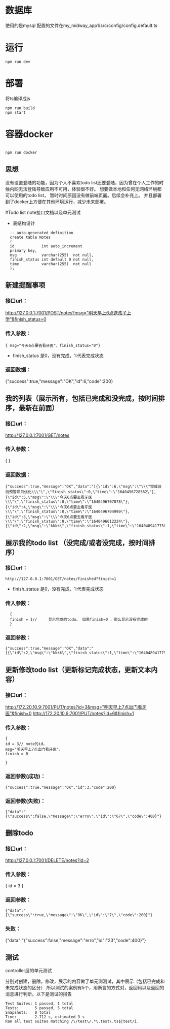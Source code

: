 # 数据库
使用的是mysql
配置的文件在my_midway_app1/src/config/config.default.ts
# 运行
```
npm run dev
```
# 部署
将ts编译成js
```
npm run build
npm start
```
# 容器docker
```

npm run docker
```
## 思想
没有设置登陆的功能，因为个人不喜欢todo list还要登陆，因为曾在个人工作的时候内网无法登陆导致应用不可用，体验很不好。
想要做本地和任何无网络环境都可以使用的todo list，
暂时时间原因没有做前端页面。后续会补充上。
并且部署到了docker上方便在其他环境运行，减少未来部署。

#Todo list note接口文档以及单元测试

- 表结构设计
```
  -- auto-generated definition
  create table Notes
  (
  id            int auto_increment
  primary key,
  msg           varchar(255)  not null,
  finish_status int default 0 not null,
  time          varchar(255)  not null
  );
```
## 新建提醒事项
### 接口url：
http://127.0.0.1:7001/POST/notes?msg="明天早上6点送孩子上学"&finish_status=0

### 传入参数：
```
{ msg="今天6点要去看牙医"，finish_status="0"}
```
- finish_status 是0，没有完成，1:代表完成状态
### 返回数据：
  {"success":true,"message":"OK","id":6,"code":200}

## 我的列表（展示所有，包括已完成和没完成，按时间排序，最新在前面）
### 接口url：
http://127.0.0.1:7001/GET/notes
### 传入参数：
{ }

### 返回数据：
```
{"success":true,"message":"OK","data":"[{\"id\":6,\"msg\":\"\\\"完成监测预警项目优化\\\"\",\"finish_status\":0,\"time\":\"1640496728562\"},{\"id\":5,\"msg\":\"\\\"今天6点要去看牙医\\\"\",\"finish_status\":0,\"time\":\"1640496707078\"},{\"id\":4,\"msg\":\"\\\"今天6点要去看牙医\\\"\",\"finish_status\":0,\"time\":\"1640496704990\"},{\"id\":3,\"msg\":\"\\\"今天6点要去看牙医\\\"\",\"finish_status\":0,\"time\":\"1640496612224\"},{\"id\":2,\"msg\":\"kkkk\",\"finish_status\":1,\"time\":\"1640489417758\"}]","code":200}
```
## 展示我的todo list （没完成/或者没完成，按时间排序）
### 接口url：
```
http://127.0.0.1:7001/GET/notes/finished?finish=1
```
- finish_status 是0，没有完成，1:代表完成状态
### 传入参数：
```
  {
  finish = 1//　　　显示完成的todo。 如果finish=0 ，那么显示没有完成的
  }
  ```

### 返回参数：
```
{"success":true,"message":"OK","data":"[{\"id\":2,\"msg\":\"kkkk\",\"finish_status\":1,\"time\":\"1640489417758\"}]","code":200}
```
## 更新修改todo list（更新标记完成状态，更新文本内容）
### 接口url：
http://172.20.10.9:7001/PUT/notes?id=3&msg="明天早上7点出门看牙医"&finish=0
http://172.20.10.9:7001/PUT/notes?id=6&finish=1
### 传入参数：
```
{
id = 3// note的id，
msg="明天早上7点出门看牙医"，
finish = 0

}
```

### 返回参数(成功)：
```
{"success":true,"message":"OK","id":3,"code":200}
```
### 返回参数(失败)：
```
{"data":"{\"success\":false,\"message\":\"erro\",\"id\":\"67\",\"code\":400}"}
```
## 删除todo
### 接口url：
http://127.0.0.1:7001/DELETE/notes?id=2
### 传入参数：
{
id = 3
}

### 返回参数：
```
{"data":"{\"success\":true,\"message\":\"OK\",\"id\":\"7\",\"code\":200}"}
```
### 失败：
{"data":"{\"success\":false,\"message\":\"erro\",\"id\":\"23\",\"code\":400}"}

## 测试
controller层的单元测试

分别对创建，删除，修改，展示的内容做了单元测测试，其中展示（包括已完成和未完成状态的区分）
所以测试的案例有5个，用断言的方式对，返回码以及返回的消息进行判断。以下是测试的报告
```
Test Suites: 1 passed, 1 total
Tests:       5 passed, 5 total
Snapshots:   0 total
Time:        2.712 s, estimated 3 s
Ran all test suites matching /\/test\/.*\.test\.ts$|test/i.

```
